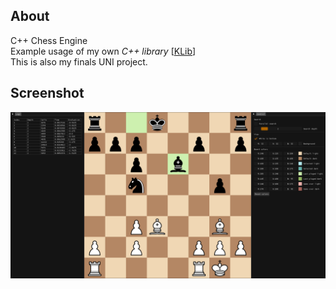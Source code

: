 ## About
C++ Chess Engine  
Example usage of my own *C++ library* [[KLib](https://github.com/Krimzo/KLibrary)]  
This is also my finals UNI project.

## Screenshot  
![](screens/main_view.png)
